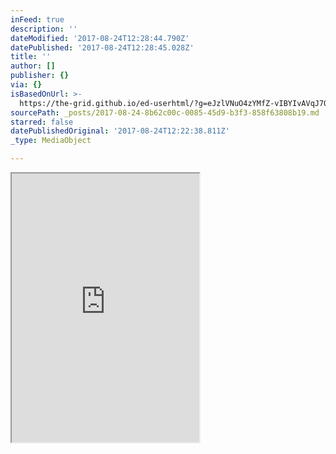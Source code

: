 ```yaml
---
inFeed: true
description: ''
dateModified: '2017-08-24T12:28:44.790Z'
datePublished: '2017-08-24T12:28:45.028Z'
title: ''
author: []
publisher: {}
via: {}
isBasedOnUrl: >-
  https://the-grid.github.io/ed-userhtml/?g=eJzlVNuO4zYMfZ-vIBYIvAVqJ7OZXCadzvv-QN9lm7a1kSWvJI_XLfrvPVTsbPYbCiQwRZFH55CU3kKcDb8_FaFTAxtuIv3zRDTpOnYXOu92w48_sO5Yt1280MthcZSqurbejbbOda9avtDozeesi3EIl-12mqaiLLUqi8r12-AqrUy_rZVttFWmGGyb_SYwjXEKsHKuLCfn63zyariUntU1l7X484nLq455Ipm7MQZd48jBmbl19vP-vKHd5nd6ed7QXr5fNnSS78uGnp_FOMA4LsaX5DnCSJ4Tcp5XY_UAYTFOS_DhZTXOy9YxeV5hSMxhD0O2Dog5voqBrZPgHIWOICMDJRUDMWdJRwadJQsZ9CrcTztQ3UnQo7HboFzbbWX0kA9KWvM_0_7v09t2GdW3Wn9QZVQIf2b3qc3e37bwvz99-poZQ5Y_2FPjfMuRYsfUaB9g6Z7TcvAuujgPLDH0sadKyY5DeIdEZWuamIKaiGFGd_t0KpK2ISobCfNp8oTnueagW0tFoSNNKlDvbOxCQllM19C3UQg4R72yMyljcit3iv0t0HOcmK_atqTIuCgpwrRynhHdOq9j1wfhIpoa73oENjxR4MrZOu2gZtRrY_SDL4wl_L-65cCZVQeRGeATtaK4LaKGIBytA-FnNBiC7Awc6wFAqompQu5WqZ86Eqo4OcPBnWemWwzbVlsWoWk3xaV3wKQ6QGLP4dfirzC3ogmXHkEo-8QrX-nwjC0UDKIsVzGsqTY1L7phgJKll7g61VWW6dFK3qVbCW2xVa_-FsQH8HtXg6OS1Rh1M5rbLNzkyN7PMimKrDzG5IZBA3Q7G4hnDiuXdOIjP6Ovi7dyo6ltFvHimoHKMeKlDVeBS1VIgSvJhtnIF5MyuUkkyFCCQwdGJUsZnI8dNori3lCZqRbDnledkr60VOumgQ5b8U0VCKJbNYTfxwTS144kXCUnQRZN3Uxfsw9ejuO7GdCuSdC-jxrjWnKlxsB3FkWxWikaDQxjL2RSEdzogewMY2pB4aEZ4Fa7VDL5_7XPEoaO-CoqNcSgAktzxYcu_Kh0lNR0V-W2j-FOR-YCMesw4jVBP6XduGs0u7EoPv0HxZ4x5g
sourcePath: _posts/2017-08-24-8b62c00c-0085-45d9-b3f3-858f63808b19.md
starred: false
datePublishedOriginal: '2017-08-24T12:22:38.811Z'
_type: MediaObject

---
```

<iframe src="https://the-grid.github.io/ed-userhtml/?g=eJzlVNuO2zYQffdXDAIYSoFK9mbXl3W2-54f6DsljSTWFKmS1CpqkX_vGVpynG8oYEPDuZw5cyHfQpwNv29KV8_074aocsb5C7We56-bH5sidGpgw01M1knXsbvQeb8fvn_FuWPddvFCL4dFUarq2no32jrXvWr5QqM3n7MuxiFcdrtpmoqy1KosKtfvgqu0Mv2uVrbRVplisG32m8A0xinASl45Ts7X-eTVcCk9q2suZ9HnE5dXHfNEMndjDLpGysGZuXX28_N5S_vt7_TytKVn-X7Z0km-L1t6ehLhAOG4CF-S5gghaU6IeVqFVQOERTgtzoeXVTgvpmPSvEIQn8MzBDEd4HN8FQGmk-AchY4gIwItFQE-ZwlHBJ0lChH0KtxPe1Ddi9OjsN-iXbtdZfSQD0pG8z-r_cfmbbes8FutP6gyKoQ_svvWZu9vO-jfN5--ZcaQ5Q_21DjfcqTYMTXaB0i653QcvIsuzgOLD308U6XE4uDeIVDZmiamoCZiiNHdPp2KpG2IykbCfpo84XmuOejWUlHoSJMK1Dsbu5BQFtE19NcoBJyjXtmZlDG5lTvF_uboOU7MV21bUmRclBBhWjnP8G6d17Hrg3CRmhrvejg2PFHgytk6WdAz6rUx-kEXxhL6X9WScGbVocgM8IlaUdwOUaMgpNaB8DMaDEF2Bo71ACDVxNQhd-vUzzoSqig5Q-LOM9PNh22rLUuhyZr80jtgUh9QYs_h1-avMLemCZceTmj7xCtfmfAMExqGoixXMayhNg0vumFAJcsscXWqqxzTo5W0y7QS2iKrXv0jiA_g96kGRyWrMepmNLdduJUjtp9tUhRZeazJDYMG1O1sIJ45rFxSxkd-Rl8XbeVGU9ss4sU1A5VjxEsbrgKXupAcV5INs5EvNmVyk5QgSwkOHRiVLG1wPnYwFMV9oLJTLZY9rzolc2mp1k2DOmzFt6pAENOqUfh9TVD6OpGEqyQTyqKpm-lb9sFLOr6LAeOaBO3vUWNdS67UGPjOoihWKXljgGHshUxqghs9kJ1hbC0oPAwD3GqXWib_P5-zhKEjvopKjWLQgWW4osMUvlc6Smi6q3Lbx3CnI3sBn3UZ8ZpgnjJu3DWa3VgUn_4DEfk5dQ" height="430" style=""></iframe>